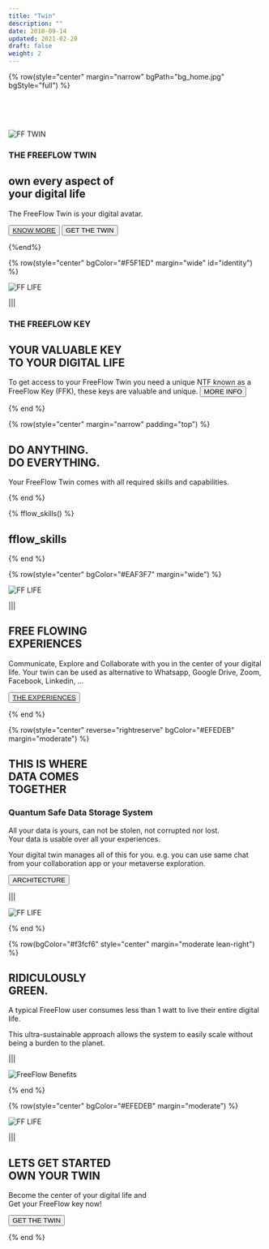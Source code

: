 ```yaml
---
title: "Twin"
description: ""
date: 2018-09-14
updated: 2021-02-20
draft: false
weight: 2
---
```


<!-- section 1 (heade FF TWIN) -->

{% row(style="center" margin="narrow" bgPath="bg_home.jpg" bgStyle="full") %}

<br>

<br>
<br>

![FF TWIN](twin_header.png#medium#mx-auto)


### THE FREEFLOW TWIN

## own every aspect of <br> your digital life


The FreeFlow Twin is your digital avatar.

<button>[KNOW MORE](/twin/#identity)</button>
<button onclick="window.open('https://threefoldfoundation.github.io/books/freeflow/freeflow/buy/buy_my_twin.html', '_blank')">GET THE TWIN</button>





{%end%}

<!-- section 2  -->


{% row(style="center" bgColor="#F5F1ED" margin="wide" id="identity") %}

![FF LIFE](twin3.png)

|||


### **THE FREEFLOW KEY**

## YOUR VALUABLE KEY <br> TO YOUR DIGITAL LIFE

To get access to your FreeFlow Twin you need a unique NTF known as a FreeFlow Key (FFK), these keys are valuable and unique.
<button class="flex mx-auto" onclick="window.open('https://threefoldfoundation.github.io/books/freeflow/network/tokens/ffk.html', '_blank')">MORE INFO</button>

{% end %}

<!-- section 3 (oldnew) -->

{% row(style="center" margin="narrow" padding="top") %}

## DO ANYTHING. <br> DO EVERYTHING.

Your FreeFlow Twin comes with all required skills and capabilities.

{% end %}

{% fflow_skills() %}

## fflow_skills

{% end %}

{% row(style="center" bgColor="#EAF3F7" margin="wide") %}

![FF LIFE](twin5.png)

|||

## FREE FLOWING <br> EXPERIENCES

Communicate, Explore and Collaborate with you in the center of your digital life. Your twin can be used as alternative to Whatsapp, Google Drive, Zoom, Facebook, Linkedin, ...

<button>[THE EXPERIENCES](/experiences)</button>

{% end %}

{% row(style="center" reverse="rightreserve" bgColor="#EFEDEB" margin="moderate") %}

## THIS IS WHERE <br> DATA COMES <br> TOGETHER

### Quantum Safe Data Storage System

All your data is yours, can not be stolen, not corrupted nor lost. <br>Your data is usable over all your experiences. 

Your digital twin manages all of this for you. e.g. you can use same chat from your collaboration app or your metaverse exploration.

<button onclick="window.open('https://threefoldfoundation.github.io/books/freeflow/mytwin/intro/twin_architecture.html', '_blank')">ARCHITECTURE</button>

|||

![FF LIFE](twin8.png#fill)

{% end %}

{% row(bgColor="#f3fcf6" style="center" margin="moderate lean-right") %}

## RIDICULOUSLY <br> GREEN.

A typical FreeFlow user consumes less than 1 watt to live their entire digital life. 

This ultra-sustainable approach allows the system to easily scale without being a burden to the planet. 

|||

![FreeFlow Benefits](twin7.png)

{% end %}


{% row(style="center" bgColor="#EFEDEB" margin="moderate") %}

![FF LIFE](digital_life.png)

|||

## LETS GET STARTED<BR>OWN YOUR TWIN

Become the center of your digital life and <br> Get your FreeFlow key now!


<button onclick="window.open('https://threefoldfoundation.github.io/books/freeflow/freeflow/buy/buy_my_twin.html', '_blank')">GET THE TWIN</button>



{% end %}